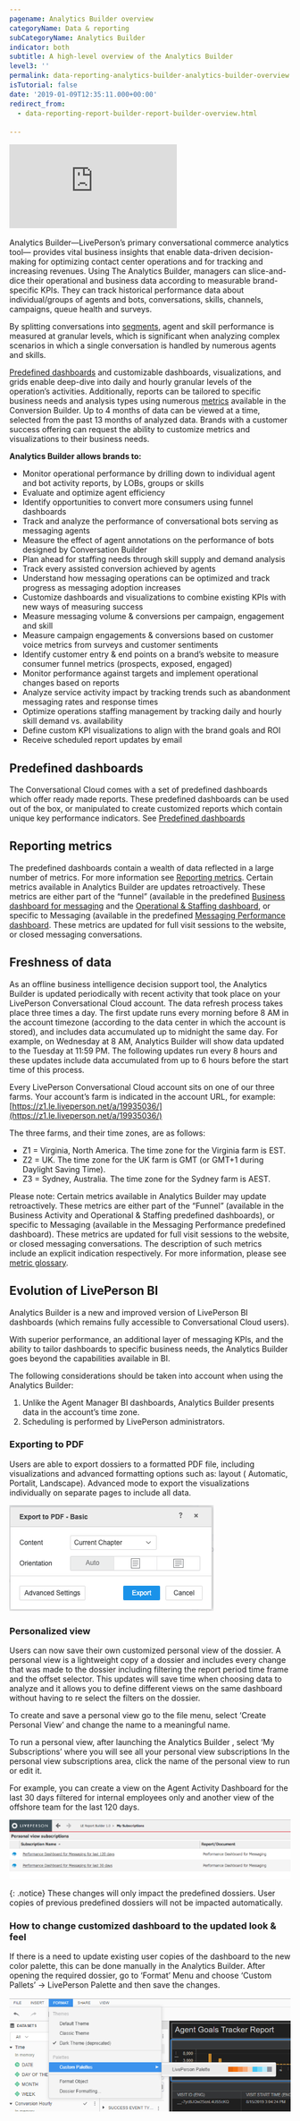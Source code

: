 ```yaml
---
pagename: Analytics Builder overview
categoryName: Data & reporting
subCategoryName: Analytics Builder
indicator: both
subtitle: A high-level overview of the Analytics Builder
level3: ''
permalink: data-reporting-analytics-builder-analytics-builder-overview.html
isTutorial: false
date: '2019-01-09T12:35:11.000+00:00'
redirect_from:
  - data-reporting-report-builder-report-builder-overview.html

---
```

<iframe style="max-width: 750px;" src="https://player.vimeo.com/video/344251526" frameborder="0" webkitallowfullscreen mozallowfullscreen allowfullscreen></iframe>

Analytics Builder—LivePerson’s primary conversational commerce analytics tool— provides vital business insights that enable data-driven decision-making for optimizing contact center operations and for tracking and increasing revenues. Using The Analytics Builder, managers can slice-and-dice their operational and business data according to measurable brand-specific KPIs. They can track historical performance data about individual/groups of agents and bots, conversations, skills, channels, campaigns, queue health and surveys. 

By splitting conversations into [segments](data-reporting-messaging-messaging-conversation-segments.html), agent and skill performance is measured at granular levels, which is significant when analyzing complex scenarios in which a single conversation is handled by numerous agents and skills. 

[Predefined dashboards](data-reporting-report-builder-predefined-dashboards.html) and customizable dashboards, visualizations, and grids enable deep-dive into daily and hourly granular levels of the operation’s activities. Additionally, reports can be tailored to specific business needs and analysis types using numerous [metrics](data-reporting-reporting-metrics.html) available in the Conversion Builder. Up to 4 months of data can be viewed at a time, selected from the past 13 months of analyzed data. Brands with a customer success offering can request the ability to customize metrics and visualizations to their business needs.

**Analytics Builder allows brands to:**

* Monitor operational performance by drilling down to individual agent and bot activity reports, by LOBs, groups or skills 
* Evaluate and optimize agent efficiency
* Identify opportunities to convert more consumers using funnel dashboards
* Track and analyze the performance of conversational bots serving as messaging agents
* Measure the effect of agent annotations on the performance of bots designed by Conversation Builder
* Plan ahead for staffing needs through skill supply and demand analysis
* Track every assisted conversion achieved by agents
* Understand how messaging operations can be optimized and track progress as messaging adoption increases
* Customize dashboards and visualizations to combine existing KPIs with new ways of measuring success 
* Measure messaging volume & conversions per campaign, engagement and skill  
* Measure campaign engagements & conversions based on customer voice metrics from surveys and customer sentiments
* Identify customer entry & end points on a brand’s website to measure consumer funnel metrics (prospects, exposed, engaged) 
* Monitor performance against targets and implement operational changes based on reports
* Analyze service activity impact by tracking trends such as abandonment messaging rates and response times
* Optimize operations staffing management by tracking daily and hourly skill demand vs. availability 
* Define custom KPI visualizations to align with the brand goals and ROI 
* Receive scheduled report updates by email


## Predefined dashboards
The Conversational Cloud comes with a set of predefined dashboards which offer ready made reports. These predefined dashboards can be used out of the box, or manipulated to create customized reports which contain unique key performance indicators. See [Predefined dashboards](data-reporting-report-builder-predefined-dashboards.html)


## Reporting metrics

The predefined dashboards contain a wealth of data reflected in a large number of metrics.  For more information see [Reporting metrics](data-reporting-reporting-metrics.html).
Certain metrics available in Analytics Builder are updates retroactively. These metrics are either part of the “funnel” (available in the predefined [Business dashboard for messaging](data-reporting-messaging-messaging-dashboards-business-dashboard-for-messaging.html) and the [Operational & Staffing dashboard](data-reporting-live-chat-chat-dashboards-operational-staffing-dashboard.html), or specific to Messaging (available in the predefined [Messaging Performance dashboard](data-reporting-messaging-messaging-dashboards-performance-dashboard-for-messaging.html). These metrics are updated for full visit sessions to the website, or closed messaging conversations. 


## Freshness of data

As an offline business intelligence decision support tool, the Analytics Builder is updated periodically with recent activity that took place on your LivePerson Conversational Cloud account. The data refresh process takes place three times a day. The first update runs every morning before 8 AM in the account timezone (according to the data center in which the account is stored), and includes data accumulated up to midnight the same day. For example, on Wednesday at 8 AM, Analytics Builder will show data updated to the Tuesday at 11:59 PM. The following updates run every 8 hours and these updates include data accumulated from up to 6 hours before the start time of this process.

Every LivePerson Conversational Cloud account sits on one of our three farms. Your account’s farm is indicated in the account URL, for example: [https://z1.le.liveperson.net/a/19935036/](https://z1.le.liveperson.net/a/19935036/)

The three farms, and their time zones, are as follows:

* Z1 = Virginia, North America. The time zone for the Virginia farm is EST.
* Z2 = UK. The time zone for the UK farm is GMT (or GMT+1 during Daylight Saving Time).
* Z3 = Sydney, Australia. The time zone for the Sydney farm is AEST.

Please note: Certain metrics available in Analytics Builder may update retroactively. These metrics are either part of the “Funnel” (available in the Business Activity and Operational & Staffing predefined dashboards), or specific to Messaging (available in the Messaging Performance predefined dashboard). These metrics are updated for full visit sessions to the website, or closed messaging conversations. The description of such metrics include an explicit indication respectively. For more information, please see [metric glossary](https://developers.liveperson.com/essential-resources-report-builder-data-metrics.html).

## Evolution of LivePerson BI

Analytics Builder is a new and improved version of LivePerson BI dashboards (which remains fully accessible to Conversational Cloud users).

With superior performance, an additional layer of messaging KPIs, and the ability to tailor dashboards to specific business needs, the Analytics Builder goes beyond the capabilities available in BI.

The following considerations should be taken into account when using the Analytics Builder:

1. Unlike the Agent Manager BI dashboards, Analytics Builder presents data in the account’s time zone.
2. Scheduling is performed by LivePerson administrators.

### Exporting to PDF

Users are able to export dossiers to a formatted PDF file, including visualizations and advanced formatting options such as:
layout ( Automatic, Portalit, Landscape). Advanced mode to export the visualizations individually on separate pages to include all data.

![](img/export-to-pdf.png)

### Personalized view

Users can now save their own customized personal view of the dossier. A personal view is a lightweight copy of a dossier and includes every change that was made to the dossier including filtering the report period time frame and the offset selector. This updates will save time when choosing data to analyze and it allows you to define different views on the same dashboard without having to re select the filters on the dossier.

To create and save a personal view go to the file menu, select ‘Create Personal View’ and change the name to a meaningful name.

To run a personal view, after launching the Analytics Builder , select ‘My Subscriptions’ where you will see all your personal view subscriptions
In the personal view subscriptions area, click the name of the personal view to run or edit it.

For example, you can create a view on the Agent Activity Dashboard for the last 30 days filtered for internal employees only and another view of the offshore team for the last 120 days.

![](img/personalized-view.png)

{: .notice}
These changes will only impact the predefined dossiers. User copies of previous predefined dossiers will not be impacted automatically.

### How to change customized dashboard to the updated look & feel
If there is a need to update existing user copies of the dashboard to the new color palette, this can be done manually in the Analytics Builder. After opening the required dossier, go to ‘Format’ Menu and choose ‘Custom Pallets’ -> LivePerson Palette and then save the changes.

![](img/pallete.png)
